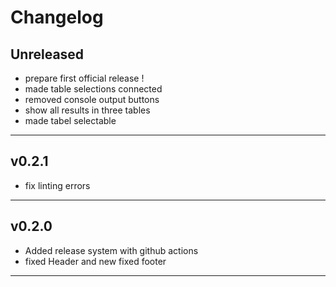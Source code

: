 # Changelog

## Unreleased

- prepare first official release !
- made table selections connected
- removed console output buttons
- show all results in three tables
- made tabel selectable


---

## v0.2.1

- fix linting errors

---

## v0.2.0

- Added release system with github actions
- fixed Header and new fixed footer

---
